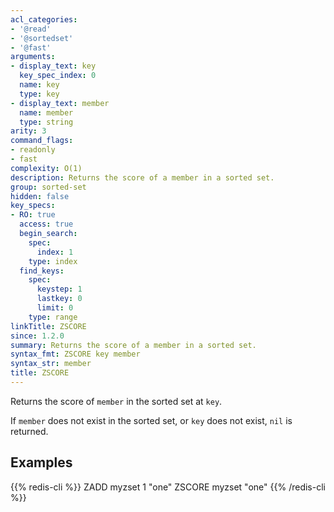 ```yaml
---
acl_categories:
- '@read'
- '@sortedset'
- '@fast'
arguments:
- display_text: key
  key_spec_index: 0
  name: key
  type: key
- display_text: member
  name: member
  type: string
arity: 3
command_flags:
- readonly
- fast
complexity: O(1)
description: Returns the score of a member in a sorted set.
group: sorted-set
hidden: false
key_specs:
- RO: true
  access: true
  begin_search:
    spec:
      index: 1
    type: index
  find_keys:
    spec:
      keystep: 1
      lastkey: 0
      limit: 0
    type: range
linkTitle: ZSCORE
since: 1.2.0
summary: Returns the score of a member in a sorted set.
syntax_fmt: ZSCORE key member
syntax_str: member
title: ZSCORE
---
```

Returns the score of `member` in the sorted set at `key`.

If `member` does not exist in the sorted set, or `key` does not exist, `nil` is
returned.

## Examples

{{% redis-cli %}}
ZADD myzset 1 "one"
ZSCORE myzset "one"
{{% /redis-cli %}}

